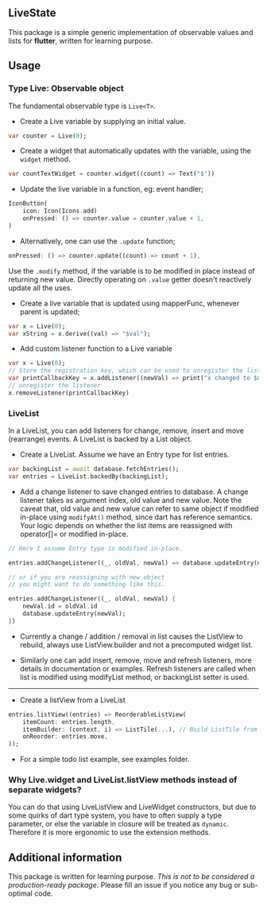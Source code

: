## LiveState
This package is a simple generic implementation of observable values and lists for __flutter__, written for learning purpose.

## Usage
### Type Live<T>: Observable object

The fundamental observable type is `Live<T>`. 

* Create a Live variable by supplying an initial value.
```dart
var counter = Live(0);
```

* Create a widget that automatically updates with the variable, using the `widget` method.
```dart
var countTextWidget = counter.widget((count) => Text("$"))
```

* Update the live variable in a function, eg: event handler;
```dart
IconButton(
	icon: Icon(Icons.add)
	onPressed: () => counter.value = counter.value + 1,
)
```

* Alternatively, one can use the `.update` function;
```dart
onPressed: () => counter.update((count) => count + 1),
```
Use the `.modify` method, if the variable is to be modified in place instead of returning new value. Directly operating on `.value` getter doesn't reactively update all the uses.

* Create a live variable that is updated using mapperFunc, whenever parent is updated;

```dart
var x = Live(0);
var xString = x.derive((val) => "$val");
```

* Add custom listener function to a Live variable

```dart
var x = Live(0);
// Store the registration key, which can be used to unregister the listener
var printCallbackKey = x.addListener((newVal) => print("x changed to $newVal"));
// unregister the listener
x.removeListener(printCallbackKey)
```

### LiveList<T>
In a LiveList, you can add listeners for change, remove, insert and move (rearrange) events. A LiveList is backed by a List<T> object.

* Create a LiveList. Assume we have an Entry type for list entries.
```dart
var backingList = await database.fetchEntries();
var entries = LiveList.backedBy(backingList);
```

* Add a change listener to save changed entries to database. A change listener takes as argument index, old value and new value. Note the caveat that, old value and new value can refer to same object if modified in-place using `modifyAt()` method, since dart has reference semantics. Your logic depends on whether the list items are reassigned with operator[]= or modified in-place.

```dart
// Here I assume Entry type is modified in-place.

entries.addChangeListener((_, oldVal, newVal) => database.updateEntry(newVal));

// or if you are reassigning with new object
// you might want to do something like this.

entries.addChangeListener((_, oldVal, newVal) {
	newVal.id = oldVal.id
	database.updateEntry(newVal);
})
```

* Currently a change / addition / removal in list causes the ListView to rebuild, always use ListView.builder and not a precomputed widget list.

* Similarly one can add insert, remove, move and refresh listeners, more details in documentation or examples. Refresh listeners are called when list is modified using modifyList method, or backingList setter is used.

---

* Create a listView from a LiveList
```dart
entries.listView((entries) => ReorderableListView(
	itemCount: entries.length,
	itemBuilder: (context, i) => ListTile(...), // Build ListTile from entry,
	onReorder: entries.move,
));

```
* For a simple todo list example, see examples folder.

### Why Live.widget and LiveList.listView methods instead of separate widgets?
You can do that using LiveListView and LiveWidget constructors, but due to some quirks of dart type system, you have to often supply a type parameter, or else the variable in closure will be treated as `dynamic`. Therefore it is more ergonomic to use the extension methods.

## Additional information
This package is written for learning purpose. *This is not to be considered a production-ready package*. Please fill an issue if you notice any bug or sub-optimal code.

